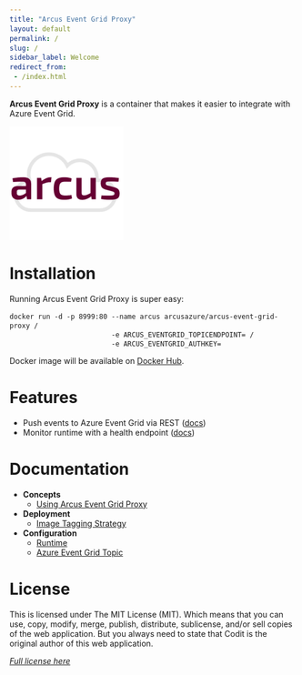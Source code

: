 ```yaml
---
title: "Arcus Event Grid Proxy"
layout: default
permalink: /
slug: /
sidebar_label: Welcome
redirect_from:
 - /index.html
---
```


**Arcus Event Grid Proxy** is a container that makes it easier to integrate with Azure Event Grid.

![Arcus Logo](https://raw.githubusercontent.com/arcus-azure/arcus/master/media/arcus.png)

# Installation
Running Arcus Event Grid Proxy is super easy:
```
docker run -d -p 8999:80 --name arcus arcusazure/arcus-event-grid-proxy /
                         -e ARCUS_EVENTGRID_TOPICENDPOINT= /
                         -e ARCUS_EVENTGRID_AUTHKEY=
```

Docker image will be available on [Docker Hub](https://hub.docker.com/r/arcusazure/arcus-event-grid-proxy).

# Features
- Push events to Azure Event Grid via REST ([docs](features/push-events))
- Monitor runtime with a health endpoint ([docs](operations/health))

# Documentation
- **Concepts**
    - [Using Arcus Event Grid Proxy](concepts/architecture)
- **Deployment**
    - [Image Tagging Strategy](deploy/tagging-strategy)
- **Configuration**
    - [Runtime](config#runtime)
    - [Azure Event Grid Topic](config#azure-event-grid-topic)

# License
This is licensed under The MIT License (MIT). Which means that you can use, copy, modify, merge, publish, distribute, sublicense, and/or sell copies of the web application. But you always need to state that Codit is the original author of this web application.

*[Full license here](https://github.com/arcus-azure/arcus.eventgrid.proxy/blob/master/LICENSE)*
